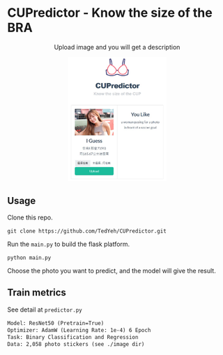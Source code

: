# CUPredictor - Know the size of the BRA
<div align="center">
 <p>Upload image and you will get a description</p>
 <img src="static/imgs/UI.jpg" width="45%" height="45%">
</div>

## Usage
Clone this repo. 
```
git clone https://github.com/TedYeh/CUPredictor.git
```

Run the `main.py` to build the flask platform.
```
python main.py
```

Choose the photo you want to predict, and the model will give the result.

## Train metrics
See detail at `predictor.py`
```Python=
Model: ResNet50 (Pretrain=True)
Optimizer: AdamW (Learning Rate: 1e-4) 6 Epoch
Task: Binary Classification and Regression
Data: 2,058 photo stickers (see ./image dir)
```

